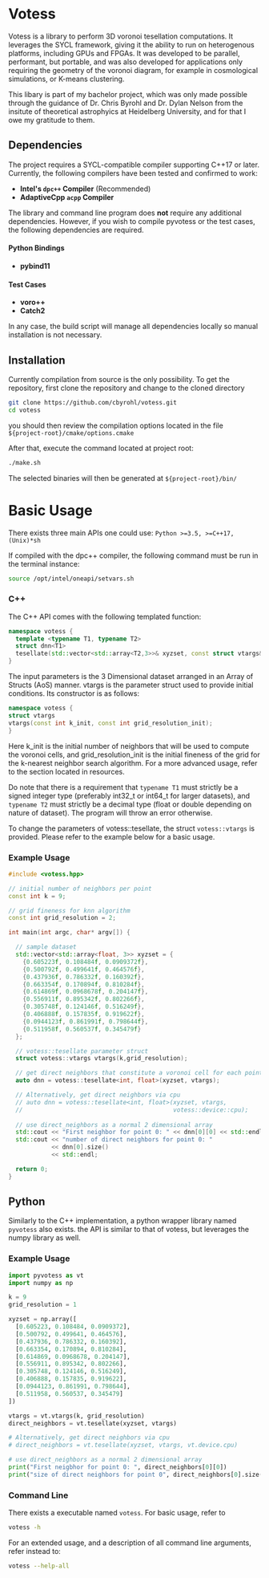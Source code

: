 # Votess

Votess is a library to perform 3D voronoi tesellation computations. It
leverages the SYCL framework, giving it the ability to run on heterogenous
platforms, including GPUs and FPGAs. It was developed to be parallel,
performant, but portable, and was also developed for applications only
requiring the geometry of the voronoi diagram, for example in cosmological
simulations, or K-means clustering.

This libary is part of my bachelor project, which was only made possible
through the guidance of Dr. Chris Byrohl and Dr. Dylan Nelson from the insitute
of theoretical astrophyics at Heidelberg University, and for that I owe my
gratitude to them.

## Dependencies

The project requires a SYCL-compatible compiler supporting C++17 or later.
Currently, the following compilers have been tested and confirmed to work:

- **Intel's `dpc++` Compiler** (Recommended)
- **AdaptiveCpp `acpp` Compiler** 

The library and command line program does **not** require any additional
dependencies. However, if you wish to compile pyvotess or the test cases,
the following dependencies are required.

#### Python Bindings
- **pybind11**

#### Test Cases
- **voro++**
- **Catch2**

In any case, the build script will manage all dependencies locally so manual
installation is not necessary.

## Installation

Currently compilation from source is the only possibility.
To get the repository, first clone the repository and change to the cloned 
directory
```bash
git clone https://github.com/cbyrohl/votess.git
cd votess
```
you should then review the compilation options located in the file
`${project-root}/cmake/options.cmake`

After that, execute the command located at project root:
```bash
./make.sh
```
The selected binaries will then be generated at `${project-root}/bin/`


# Basic Usage

There exists three main APIs one could use: 
`Python >=3.5, >=C++17, (Unix)*sh`

If compiled with the dpc++ compiler, the following command must be run
in the terminal instance:
```bash
source /opt/intel/oneapi/setvars.sh
```

### C++

The C++ API comes with the following templated function:
```cpp
namespace votess {
  template <typename T1, typename T2>
  struct dnn<T1>
  tesellate(std::vector<std::array<T2,3>>& xyzset, const struct vtargs& args);
} 
```

The input parameters is the 3 Dimensional dataset arranged in an Array of
Structs (AoS) manner. vtargs is the parameter struct used to provide initial
conditions. Its constructor is as follows:
```cpp
namespace votess {
struct vtargs 
vtargs(const int k_init, const int grid_resolution_init);
}
```
Here k_init is the initial number of neighbors that will be used to compute 
the voronoi cells, and grid_resolution_init is the initial fineness of the grid
for the k-nearest neighbor search algorithm. For a more advanced usage, refer
to the section located in resources.

Do note that there is a requirement that `typename T1` must strictly be a signed
integer type (preferably int32_t or int64_t for larger datasets), 
and `typename T2` must strictly be a decimal type (float or double depending
on nature of dataset). The program will throw an error otherwise. 

To change the parameters of votess::tesellate, the struct `votess::vtargs`
is provided. Please refer to the example below for a basic usage.

### Example Usage
```cpp
#include <votess.hpp>

// initial number of neighbors per point
const int k = 9;

// grid fineness for knn algorithm
const int grid_resolution = 2;

int main(int argc, char* argv[]) {

  // sample dataset
  std::vector<std::array<float, 3>> xyzset = {
    {0.605223f, 0.108484f, 0.0909372f},
    {0.500792f, 0.499641f, 0.464576f},
    {0.437936f, 0.786332f, 0.160392f},
    {0.663354f, 0.170894f, 0.810284f},
    {0.614869f, 0.0968678f, 0.204147f},
    {0.556911f, 0.895342f, 0.802266f},
    {0.305748f, 0.124146f, 0.516249f},
    {0.406888f, 0.157835f, 0.919622f},
    {0.0944123f, 0.861991f, 0.798644f},
    {0.511958f, 0.560537f, 0.345479f}
  };

  // votess::tesellate parameter struct
  struct votess::vtargs vtargs(k,grid_resolution);

  // get direct neighbors that constitute a voronoi cell for each point.
  auto dnn = votess::tesellate<int, float>(xyzset, vtargs);

  // Alternatively, get direct neighbors via cpu 
  // auto dnn = votess::tesellate<int, float>(xyzset, vtargs, 
  //                                          votess::device::cpu);
    
  // use direct_neighbors as a normal 2 dimensional array
  std::cout << "First neighbor for point 0: " << dnn[0][0] << std::endl;
  std::cout << "number of direct neighbors for point 0: "
            << dnn[0].size()
            << std::endl;

  return 0;
}
```

## Python

Similarly to the C++ implementation, a python wrapper library named `pyvotess`
also exists. the API is similar to that of votess, but leverages the numpy 
library as well.

### Example Usage
```python
import pyvotess as vt
import numpy as np

k = 9
grid_resolution = 1

xyzset = np.array([
  [0.605223, 0.108484, 0.0909372],
  [0.500792, 0.499641, 0.464576],
  [0.437936, 0.786332, 0.160392],
  [0.663354, 0.170894, 0.810284],
  [0.614869, 0.0968678, 0.204147],
  [0.556911, 0.895342, 0.802266],
  [0.305748, 0.124146, 0.516249],
  [0.406888, 0.157835, 0.919622],
  [0.0944123, 0.861991, 0.798644],
  [0.511958, 0.560537, 0.345479]
])

vtargs = vt.vtargs(k, grid_resolution)
direct_neighbors = vt.tesellate(xyzset, vtargs)

# Alternatively, get direct neighbors via cpu
# direct_neighbors = vt.tesellate(xyzset, vtargs, vt.device.cpu)

# use direct_neighbors as a normal 2 dimensional array
print("First neigbhor for point 0: ", direct_neighbors[0][0])
print("size of direct neighbors for point 0", direct_neighbors[0].size())

```
### Command Line

There exists a executable named `votess`. For basic usage, refer to
```bash
votess -h
```
For an extended usage, and a description of all command line arguments, refer
instead to:
```bash
votess --help-all
```
